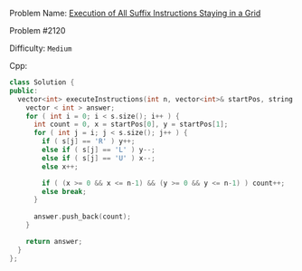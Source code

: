 Problem Name: [Execution of All Suffix Instructions Staying in a Grid](https://leetcode.com/problems/execution-of-all-suffix-instructions-staying-in-a-grid/description/)

Problem #2120

Difficulty: `Medium`

Cpp:

```cpp
class Solution {
public:
  vector<int> executeInstructions(int n, vector<int>& startPos, string s) {
    vector < int > answer;
    for ( int i = 0; i < s.size(); i++ ) {
      int count = 0, x = startPos[0], y = startPos[1];
      for ( int j = i; j < s.size(); j++ ) {
        if ( s[j] == 'R' ) y++;
        else if ( s[j] == 'L' ) y--;
        else if ( s[j] == 'U' ) x--;
        else x++;

        if ( (x >= 0 && x <= n-1) && (y >= 0 && y <= n-1) ) count++;
        else break;
      }
      
      answer.push_back(count);
    }

    return answer;
  }
};
```
